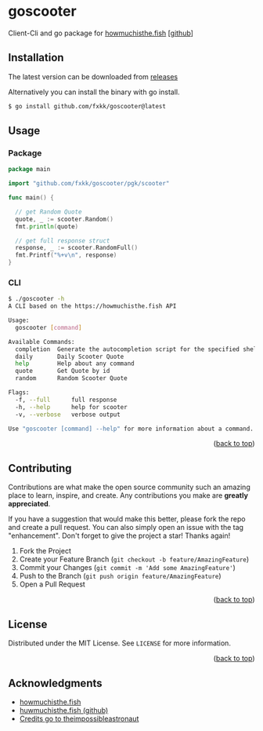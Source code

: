 # goscooter

Client-Cli and go package for [howmuchisthe.fish](http://howmuchisthe.fish/) [[github](https://github.com/theimpossibleastronaut/howmuchisthe.fish)]


## Installation

The latest version can be downloaded from [releases](https://github.com/fxkk/goscooter/releases)

Alternatively you can install the binary with go install.

```bash
$ go install github.com/fxkk/goscooter@latest
```

## Usage

### Package

```go
package main

import "github.com/fxkk/goscooter/pgk/scooter"

func main() {

  // get Random Quote
  quote, _ := scooter.Random()
  fmt.println(quote)

  // get full response struct
  response, _ := scooter.RandomFull()
  fmt.Printf("%+v\n", response)
}
```


### CLI


```bash
$ ./goscooter -h
A CLI based on the https://howmuchisthe.fish API

Usage:
  goscooter [command]

Available Commands:
  completion  Generate the autocompletion script for the specified shell
  daily       Daily Scooter Quote
  help        Help about any command
  quote       Get Quote by id
  random      Random Scooter Quote

Flags:
  -f, --full      full response
  -h, --help      help for scooter
  -v, --verbose   verbose output

Use "goscooter [command] --help" for more information about a command.
```

<p align="right">(<a href="#top">back to top</a>)</p>


## Contributing

Contributions are what make the open source community such an amazing place to learn, inspire, and create. Any contributions you make are **greatly appreciated**.

If you have a suggestion that would make this better, please fork the repo and create a pull request. You can also simply open an issue with the tag "enhancement".
Don't forget to give the project a star! Thanks again!

1. Fork the Project
2. Create your Feature Branch (`git checkout -b feature/AmazingFeature`)
3. Commit your Changes (`git commit -m 'Add some AmazingFeature'`)
4. Push to the Branch (`git push origin feature/AmazingFeature`)
5. Open a Pull Request

<p align="right">(<a href="#top">back to top</a>)</p>



## License

Distributed under the MIT License. See `LICENSE` for more information.

<p align="right">(<a href="#top">back to top</a>)</p>


## Acknowledgments

* [howmuchisthe.fish](https://howmuchisthe.fish/)
* [huwmuchisthe.fish (github)](https://github.com/theimpossibleastronaut/howmuchisthe.fish)
* [Credits go to theimpossibleastronaut](https://github.com/theimpossibleastronaut)
